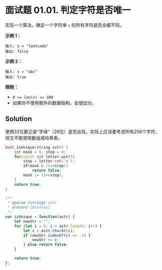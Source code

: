 # 面试题 01.01. 判定字符是否唯一

实现一个算法，确定一个字符串 `s` 的所有字符是否全都不同。

**示例 1：**

```
输入: s = "leetcode"
输出: false 
```

**示例 2：**

```
输入: s = "abc"
输出: true
```

**限制：**

- `0 <= len(s) <= 100`
- 如果你不使用额外的数据结构，会很加分。

## Solution

使用32位数记录“字母”（26位）是否出现，实际上应该要考虑所有256个字符，但又不能使用数组或哈希表。

```c++
bool isUnique(string astr) {
    int mask = 0, step = 0;
    for(const int letter:astr){
        step = letter-int('a');
        if(mask & (1<<step))
            return false;
        mask |= (1<<step);
    }
    return true;
}
```

```js
/**
 * @param {string} astr
 * @return {boolean}
 */
var isUnique = function(astr) {
    let newStr = "";
    for (let i = 0; i < astr.length; i++) {
        let c = astr.charAt(i);
        if (newStr.indexOf(c) == -1) {
            newStr += c;
        } else return false;
    }

    return true;
};
```

